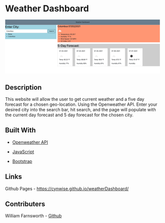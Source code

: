 # Weather Dashboard

![ScreenShot](./assets/demoScreenshot.png)

## Description

  This website will allow the user to get current weather and a five day forecast for a chosen geo-location. Using the Openweather API. Enter your desired city into the search bar, hit search, and the page will populate with the current day forecast and 5 day forecast for the chosen city.

## Built With

* [Openweather API](https://openweathermap.org/api)

* [JavaScript](https://www.javascript.com/)

* [Bootstrap](https://getbootstrap.com/)

## Links

Github Pages - https://cynwise.github.io/weatherDashboard/

## Contributers

William Farnsworth - [Github](https://github.com/Cynwise)
